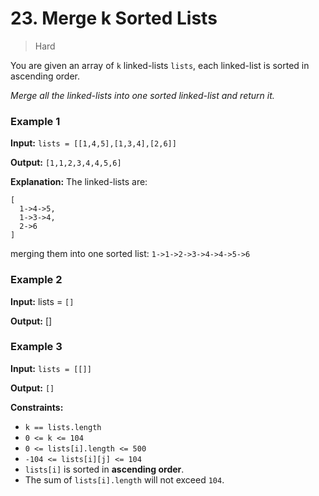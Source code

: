 # 23. Merge k Sorted Lists

> Hard

You are given an array of `k` linked-lists `lists`, each linked-list is sorted in ascending order.

_Merge all the linked-lists into one sorted linked-list and return it._

### Example 1

**Input:** `lists = [[1,4,5],[1,3,4],[2,6]]`

**Output:** `[1,1,2,3,4,4,5,6]`

**Explanation:** The linked-lists are:
```
[
  1->4->5,
  1->3->4,
  2->6
]
```

merging them into one sorted list:
`1->1->2->3->4->4->5->6`

### Example 2

**Input:** lists = `[]`

**Output:** []

### Example 3

**Input:** `lists = [[]]`

**Output:** `[]`

**Constraints:**

-   `k == lists.length`
-   `0 <= k <= 104`
-   `0 <= lists[i].length <= 500`
-   `-104 <= lists[i][j] <= 104`
-   `lists[i]` is sorted in **ascending order**.
-   The sum of `lists[i].length` will not exceed `104`.
